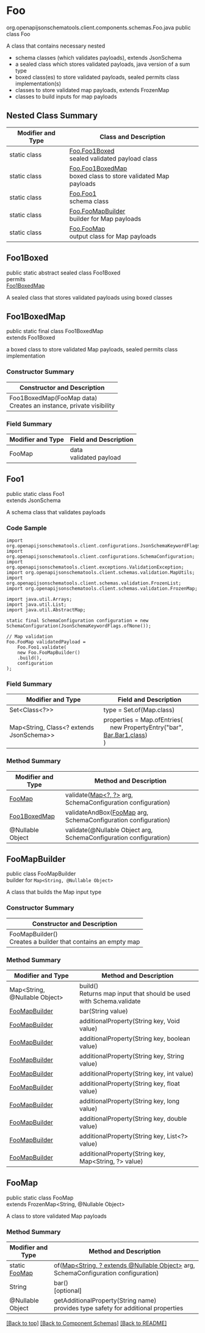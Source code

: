 # Foo
org.openapijsonschematools.client.components.schemas.Foo.java
public class Foo

A class that contains necessary nested
- schema classes (which validates payloads), extends JsonSchema
- a sealed class which stores validated payloads, java version of a sum type
- boxed class(es) to store validated payloads, sealed permits class implementation(s)
- classes to store validated map payloads, extends FrozenMap
- classes to build inputs for map payloads

## Nested Class Summary
| Modifier and Type | Class and Description |
| ----------------- | ---------------------- |
| static class | [Foo.Foo1Boxed](#foo1boxed)<br> sealed validated payload class |
| static class | [Foo.Foo1BoxedMap](#foo1boxedmap)<br> boxed class to store validated Map payloads |
| static class | [Foo.Foo1](#foo1)<br> schema class |
| static class | [Foo.FooMapBuilder](#foomapbuilder)<br> builder for Map payloads |
| static class | [Foo.FooMap](#foomap)<br> output class for Map payloads |

## Foo1Boxed
public static abstract sealed class Foo1Boxed<br>
permits<br>
[Foo1BoxedMap](#foo1boxedmap)

A sealed class that stores validated payloads using boxed classes

## Foo1BoxedMap
public static final class Foo1BoxedMap<br>
extends Foo1Boxed

a boxed class to store validated Map payloads, sealed permits class implementation

### Constructor Summary
| Constructor and Description |
| --------------------------- |
| Foo1BoxedMap(FooMap data)<br>Creates an instance, private visibility |

### Field Summary
| Modifier and Type | Field and Description |
| ----------------- | ---------------------- |
| FooMap | data<br>validated payload |

## Foo1
public static class Foo1<br>
extends JsonSchema

A schema class that validates payloads

### Code Sample
```
import org.openapijsonschematools.client.configurations.JsonSchemaKeywordFlags;
import org.openapijsonschematools.client.configurations.SchemaConfiguration;
import org.openapijsonschematools.client.exceptions.ValidationException;
import org.openapijsonschematools.client.schemas.validation.MapUtils;
import org.openapijsonschematools.client.schemas.validation.FrozenList;
import org.openapijsonschematools.client.schemas.validation.FrozenMap;

import java.util.Arrays;
import java.util.List;
import java.util.AbstractMap;

static final SchemaConfiguration configuration = new SchemaConfiguration(JsonSchemaKeywordFlags.ofNone());

// Map validation
Foo.FooMap validatedPayload =
    Foo.Foo1.validate(
    new Foo.FooMapBuilder()
    .build(),
    configuration
);
```

### Field Summary
| Modifier and Type | Field and Description |
| ----------------- | ---------------------- |
| Set<Class<?>> | type = Set.of(Map.class) |
| Map<String, Class<? extends JsonSchema>> | properties = Map.ofEntries(<br>&nbsp;&nbsp;&nbsp;&nbsp;new PropertyEntry("bar", [Bar.Bar1.class](../../components/schemas/Bar.md#bar1))<br>)<br> |

### Method Summary
| Modifier and Type | Method and Description |
| ----------------- | ---------------------- |
| [FooMap](#foomap) | validate([Map&lt;?, ?&gt;](#foomapbuilder) arg, SchemaConfiguration configuration) |
| [Foo1BoxedMap](#foo1boxedmap) | validateAndBox([FooMap](#foomap) arg, SchemaConfiguration configuration) |
| @Nullable Object | validate(@Nullable Object arg, SchemaConfiguration configuration) |
## FooMapBuilder
public class FooMapBuilder<br>
builder for `Map<String, @Nullable Object>`

A class that builds the Map input type

### Constructor Summary
| Constructor and Description |
| --------------------------- |
| FooMapBuilder()<br>Creates a builder that contains an empty map |

### Method Summary
| Modifier and Type | Method and Description |
| ----------------- | ---------------------- |
| Map<String, @Nullable Object> | build()<br>Returns map input that should be used with Schema.validate |
| [FooMapBuilder](#foomapbuilder) | bar(String value) |
| [FooMapBuilder](#foomapbuilder) | additionalProperty(String key, Void value) |
| [FooMapBuilder](#foomapbuilder) | additionalProperty(String key, boolean value) |
| [FooMapBuilder](#foomapbuilder) | additionalProperty(String key, String value) |
| [FooMapBuilder](#foomapbuilder) | additionalProperty(String key, int value) |
| [FooMapBuilder](#foomapbuilder) | additionalProperty(String key, float value) |
| [FooMapBuilder](#foomapbuilder) | additionalProperty(String key, long value) |
| [FooMapBuilder](#foomapbuilder) | additionalProperty(String key, double value) |
| [FooMapBuilder](#foomapbuilder) | additionalProperty(String key, List<?> value) |
| [FooMapBuilder](#foomapbuilder) | additionalProperty(String key, Map<String, ?> value) |

## FooMap
public static class FooMap<br>
extends FrozenMap<String, @Nullable Object>

A class to store validated Map payloads

### Method Summary
| Modifier and Type | Method and Description |
| ----------------- | ---------------------- |
| static [FooMap](#foomap) | of([Map<String, ? extends @Nullable Object>](#foomapbuilder) arg, SchemaConfiguration configuration) |
| String | bar()<br>[optional] |
| @Nullable Object | getAdditionalProperty(String name)<br>provides type safety for additional properties |

[[Back to top]](#top) [[Back to Component Schemas]](../../../README.md#Component-Schemas) [[Back to README]](../../../README.md)

